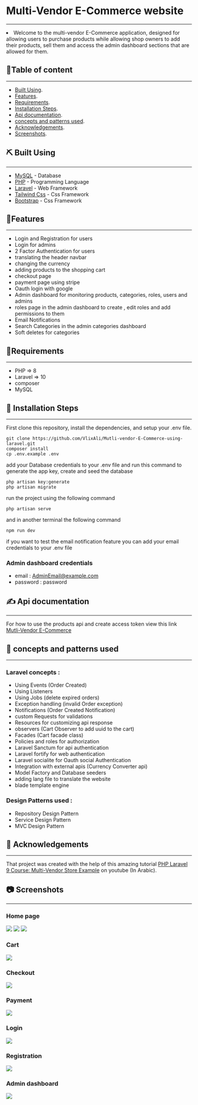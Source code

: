 # Multi-Vendor E-Commerce website
<p align="center">
</p>

---

<li> Welcome to the multi-vendor E-Commerce application, designed  for allowing users to purchase products while allowing shop owners to add their products, sell them and access the admin dashboard sections that are allowed for them.</li>

##  📝Table of content

---
- [Built Using](#built).
- [Features](#features).
- [Requirements](#requirements).
- [Installation Steps](#installation).
- [Api documentation](#api).
- [concepts and patterns used](#concepts).
- [Acknowledgements](#acknowledgements).
- [Screenshots](#screens).


## ⛏️ Built Using <a name = "built"></a>

---
- [MySQL](https://www.mongodb.com/) - Database
- [PHP](https://www.php.net/) - Programming Language
- [Laravel](https://laravel.com/) - Web Framework
- [Tailwind Css](https://tailwindcss.com/) - Css Framework
- [Bootstrap](https://getbootstrap.com/) - Css Framework

## 🧐Features <a name = "features"></a>

---
- Login and Registration for users
- Login for admins
- 2 Factor Authentication for users
- translating the header navbar 
- changing the currency
- adding products to the shopping cart
- checkout page
- payment page using stripe
- Oauth login with google 
- Admin dashboard for monitoring products, categories, roles, users and admins
- roles page in the admin dashboard to create , edit roles and add permissions to them
- Email Notifications
- Search Categories in the admin categories dashboard
- Soft deletes for categories

## 🔧Requirements <a name = "requirements"></a>

---
- PHP => 8
- Laravel => 10
- composer
- MySQL

## 🚀 Installation Steps <a name = "installation"></a>

---

First clone this repository, install the dependencies, and setup your .env file.

```
git clone https://github.com/VlixAli/Mutli-vendor-E-Commerce-using-laravel.git
composer install
cp .env.example .env
```
add your Database credentials to your .env file and run this command to generate the app key, create and seed the database 

```
php artisan key:generate
php artisan migrate
```

run the project using the following command
```
php artisan serve
```
and in another terminal the following command

```
npm run dev
```

if you want to test the email notification feature you can add your email credentials to your .env file

### Admin dashboard credentials
- email : AdminEmail@example.com
- password : password

## ✍️ Api documentation <a name = "api"></a>

---
For how to use the products api and create access token view this link
[Mutli-Vendor E-Commerce](https://documenter.getpostman.com/view/23171948/2sA2xiVrUe)

## 🎈 concepts and patterns used <a name = "concepts"></a>

---
### Laravel concepts :
- Using Events (Order Created)
- Using Listeners 
- Using Jobs (delete expired orders)
- Exception handling (invalid Order exception)
- Notifications (Order Created Notification)
- custom Requests for validations 
- Resources for customizing api response
- observers (Cart Observer to add uuid to the cart)
- Facades (Cart facade class)
- Policies and roles for authorization
- Laravel Sanctum for api authentication
- Laravel fortify for web authentication
- Laravel socialite for Oauth social Authentication
- Integration with external apis (Currency Converter api)
- Model Factory and Database seeders
- adding lang file to translate the website
- blade template engine

### Design Patterns used :
- Repository Design Pattern
- Service Design Pattern
- MVC Design Pattern

## 🎉 Acknowledgements <a name = "acknowledgements"></a>

---
That project was created with the help of this amazing tutorial [PHP Laravel 9 Course: Multi-Vendor Store Example](https://youtube.com/playlist?list=PL13Ag2mfco64zMLcFjPb5GVWCu-OAjTrx&si=sziOsFlBgOMOU8no)
on youtube (In Arabic).

## 📷 Screenshots <a name = "screens"></a>

---

### Home page 
<img src="https://github.com/VlixAli/Mutli-vendor-E-Commerce-using-laravel/blob/main/screenshots/home%20page.PNG?raw=true"/>
<img src="https://github.com/VlixAli/Mutli-vendor-E-Commerce-using-laravel/blob/main/screenshots/home%20page2.PNG?raw=true"/>
<img src="https://github.com/VlixAli/Mutli-vendor-E-Commerce-using-laravel/blob/main/screenshots/home%20page%203.PNG?raw=true"/>

### Cart
<img src="https://github.com/VlixAli/Mutli-vendor-E-Commerce-using-laravel/blob/main/screenshots/cart%20page.PNG?raw=true"/>

### Checkout
<img src="https://github.com/VlixAli/Mutli-vendor-E-Commerce-using-laravel/blob/main/screenshots/checkout%20page.PNG?raw=true"/>

### Payment
<img src="https://github.com/VlixAli/Mutli-vendor-E-Commerce-using-laravel/blob/main/screenshots/payment%20page.PNG?raw=true"/>

### Login
<img src="https://github.com/VlixAli/Mutli-vendor-E-Commerce-using-laravel/blob/main/screenshots/login.PNG?raw=true"/>

### Registration
<img src="https://github.com/VlixAli/Mutli-vendor-E-Commerce-using-laravel/blob/main/screenshots/registration.PNG?raw=true"/>

### Admin dashboard
<img src="https://github.com/VlixAli/Mutli-vendor-E-Commerce-using-laravel/blob/main/screenshots/admin%20dashboard%20page.PNG?raw=true"/>


